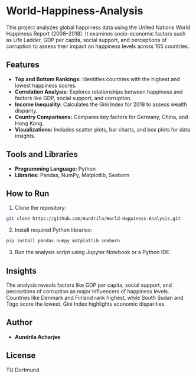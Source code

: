 # World-Happiness-Analysis
This project analyzes global happiness data using the United Nations World Happiness Report (2008–2018). It examines socio-economic factors such as Life Ladder, GDP per capita, social support, and perceptions of corruption to assess their impact on happiness levels across 165 countries.

## Features
- **Top and Bottom Rankings:** Identifies countries with the highest and lowest happiness scores.
- **Correlation Analysis:** Explores relationships between happiness and factors like GDP, social support, and corruption.
- **Income Inequality:** Calculates the Gini Index for 2018 to assess wealth disparity.
- **Country Comparisons:** Compares key factors for Germany, China, and Hong Kong.
- **Visualizations:** Includes scatter plots, bar charts, and box plots for data insights.

## Tools and Libraries
- **Programming Language:** Python
- **Libraries:** Pandas, NumPy, Matplotlib, Seaborn

## How to Run
1. Clone the repository:
```bash
git clone https://github.com/Aundrila/World-Happiness-Analysis.git
```
2. Install required Python libraries:
```bash
pip install pandas numpy matplotlib seaborn
```
3. Run the analysis script using Jupyter Notebook or a Python IDE.

## Insights
The analysis reveals factors like GDP per capita, social support, and perceptions of corruption as major influencers of happiness levels. Countries like Denmark and Finland rank highest, while South Sudan and Togo score the lowest. Gini Index highlights economic disparities.

## Author
- **Aundrila Acharjee**


## License
TU Dortmund










